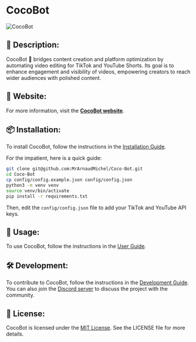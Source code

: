 # CocoBot

![CocoBot](https://github.com/MrArnaudMichel/Coco-Bot/blob/main/assets/images/CocoBotLogo.png?raw=true)

## 📝 Description:

CocoBot 🤖 bridges content creation and platform optimization by automating video editing for TikTok and YouTube Shorts. Its goal is to enhance engagement and visibility of videos, empowering creators to reach wider audiences with polished content.

## 📌 Website:

For more information, visit the **[CocoBot website](https://cocobot.arnaudmichel.fr/)**.

## 📦 Installation:

To install CocoBot, follow the instructions in the [Installation Guide](https://cocobot.arnaudmichel.fr/installation.html).

For the impatient, here is a quick guide:

```bash
git clone git@github.com:MrArnaudMichel/Coco-Bot.git
cd Coco-Bot
cp config/config.example.json config/config.json
python3 -m venv venv
source venv/bin/activate
pip install -r requirements.txt
```

Then, edit the `config/config.json` file to add your TikTok and YouTube API keys.

## 🚀 Usage:

To use CocoBot, follow the instructions in the [User Guide](https://cocobot.arnaudmichel.fr/usage.html).

## 🛠️ Development:

To contribute to CocoBot, follow the instructions in the [Development Guide](https://cocobot.arnaudmichel.fr/contributing.html).
You can also join the [Discord server](https://discord.gg/rBNqek3msc) to discuss the project with the community.

## 📜 License:

CocoBot is licensed under the [MIT License](LICENSE). See the LICENSE file for more details.
